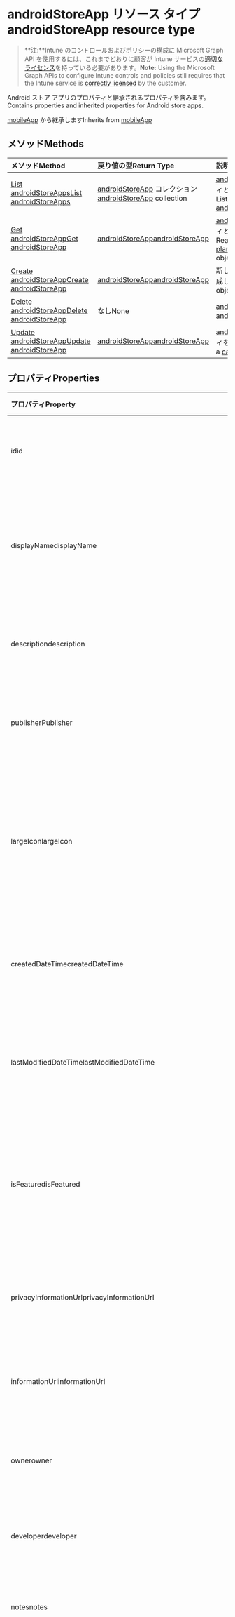 # <a name="androidstoreapp-resource-type"></a><span data-ttu-id="c41e2-101">androidStoreApp リソース タイプ</span><span class="sxs-lookup"><span data-stu-id="c41e2-101">androidStoreApp resource type</span></span>

> <span data-ttu-id="c41e2-102">**注:**Intune のコントロールおよびポリシーの構成に Microsoft Graph API を使用するには、これまでどおりに顧客が Intune サービスの[適切なライセンス](https://go.microsoft.com/fwlink/?linkid=839381)を持っている必要があります。</span><span class="sxs-lookup"><span data-stu-id="c41e2-102">**Note:** Using the Microsoft Graph APIs to configure Intune controls and policies still requires that the Intune service is [correctly licensed](https://go.microsoft.com/fwlink/?linkid=839381) by the customer.</span></span>

<span data-ttu-id="c41e2-103">Android ストア アプリのプロパティと継承されるプロパティを含みます。</span><span class="sxs-lookup"><span data-stu-id="c41e2-103">Contains properties and inherited properties for Android store apps.</span></span>

<span data-ttu-id="c41e2-104">[mobileApp](../resources/intune_apps_mobileapp.md) から継承します</span><span class="sxs-lookup"><span data-stu-id="c41e2-104">Inherits from [mobileApp](../resources/intune_apps_mobileapp.md)</span></span>

## <a name="methods"></a><span data-ttu-id="c41e2-105">メソッド</span><span class="sxs-lookup"><span data-stu-id="c41e2-105">Methods</span></span>
|<span data-ttu-id="c41e2-106">メソッド</span><span class="sxs-lookup"><span data-stu-id="c41e2-106">Method</span></span>|<span data-ttu-id="c41e2-107">戻り値の型</span><span class="sxs-lookup"><span data-stu-id="c41e2-107">Return Type</span></span>|<span data-ttu-id="c41e2-108">説明</span><span class="sxs-lookup"><span data-stu-id="c41e2-108">Description</span></span>|
|:---|:---|:---|
|[<span data-ttu-id="c41e2-109">List androidStoreApps</span><span class="sxs-lookup"><span data-stu-id="c41e2-109">List androidStoreApps</span></span>](../api/intune_apps_androidstoreapp_list.md)|<span data-ttu-id="c41e2-110">[androidStoreApp](../resources/intune_apps_androidstoreapp.md) コレクション</span><span class="sxs-lookup"><span data-stu-id="c41e2-110">[androidStoreApp](../resources/intune_apps_androidstoreapp.md) collection</span></span>|<span data-ttu-id="c41e2-111">[androidStoreApp](../resources/intune_apps_androidstoreapp.md) オブジェクトのプロパティとリレーションシップをリストします。</span><span class="sxs-lookup"><span data-stu-id="c41e2-111">List properties and relationships of the [androidStoreApp](../resources/intune_apps_androidstoreapp.md) objects.</span></span>|
|[<span data-ttu-id="c41e2-112">Get androidStoreApp</span><span class="sxs-lookup"><span data-stu-id="c41e2-112">Get androidStoreApp</span></span>](../api/intune_apps_androidstoreapp_get.md)|[<span data-ttu-id="c41e2-113">androidStoreApp</span><span class="sxs-lookup"><span data-stu-id="c41e2-113">androidStoreApp</span></span>](../resources/intune_apps_androidstoreapp.md)|<span data-ttu-id="c41e2-114">[androidStoreApp](../resources/intune_apps_androidstoreapp.md) オブジェクトのプロパティとリレーションシップを読み取ります。</span><span class="sxs-lookup"><span data-stu-id="c41e2-114">Read properties and relationships of [plannerAssignedToTaskBoardTaskFormat](../resources/intune_apps_androidstoreapp.md) object.</span></span>|
|[<span data-ttu-id="c41e2-115">Create androidStoreApp</span><span class="sxs-lookup"><span data-stu-id="c41e2-115">Create androidStoreApp</span></span>](../api/intune_apps_androidstoreapp_create.md)|[<span data-ttu-id="c41e2-116">androidStoreApp</span><span class="sxs-lookup"><span data-stu-id="c41e2-116">androidStoreApp</span></span>](../resources/intune_apps_androidstoreapp.md)|<span data-ttu-id="c41e2-117">新しい [androidStoreApp](../resources/intune_apps_androidstoreapp.md) オブジェクトを作成します。</span><span class="sxs-lookup"><span data-stu-id="c41e2-117">Create a new [plannerBucket](../resources/intune_apps_androidstoreapp.md) object.</span></span>|
|[<span data-ttu-id="c41e2-118">Delete androidStoreApp</span><span class="sxs-lookup"><span data-stu-id="c41e2-118">Delete androidStoreApp</span></span>](../api/intune_apps_androidstoreapp_delete.md)|<span data-ttu-id="c41e2-119">なし</span><span class="sxs-lookup"><span data-stu-id="c41e2-119">None</span></span>|<span data-ttu-id="c41e2-120">[androidStoreApp](../resources/intune_apps_androidstoreapp.md) を削除します。</span><span class="sxs-lookup"><span data-stu-id="c41e2-120">Deletes a [androidStoreApp](../resources/intune_apps_androidstoreapp.md).</span></span>|
|[<span data-ttu-id="c41e2-121">Update androidStoreApp</span><span class="sxs-lookup"><span data-stu-id="c41e2-121">Update androidStoreApp</span></span>](../api/intune_apps_androidstoreapp_update.md)|[<span data-ttu-id="c41e2-122">androidStoreApp</span><span class="sxs-lookup"><span data-stu-id="c41e2-122">androidStoreApp</span></span>](../resources/intune_apps_androidstoreapp.md)|<span data-ttu-id="c41e2-123">[androidStoreApp](../resources/intune_apps_androidstoreapp.md) オブジェクトのプロパティを更新します。</span><span class="sxs-lookup"><span data-stu-id="c41e2-123">Update the properties of a [calendar](../resources/intune_apps_androidstoreapp.md) object.</span></span>|

## <a name="properties"></a><span data-ttu-id="c41e2-124">プロパティ</span><span class="sxs-lookup"><span data-stu-id="c41e2-124">Properties</span></span>
|<span data-ttu-id="c41e2-125">プロパティ</span><span class="sxs-lookup"><span data-stu-id="c41e2-125">Property</span></span>|<span data-ttu-id="c41e2-126">型</span><span class="sxs-lookup"><span data-stu-id="c41e2-126">Type</span></span>|<span data-ttu-id="c41e2-127">説明</span><span class="sxs-lookup"><span data-stu-id="c41e2-127">Description</span></span>|
|:---|:---|:---|
|<span data-ttu-id="c41e2-128">id</span><span class="sxs-lookup"><span data-stu-id="c41e2-128">id</span></span>|<span data-ttu-id="c41e2-129">String</span><span class="sxs-lookup"><span data-stu-id="c41e2-129">String</span></span>|<span data-ttu-id="c41e2-130">エンティティのキー。</span><span class="sxs-lookup"><span data-stu-id="c41e2-130">Name of the entity.</span></span> <span data-ttu-id="c41e2-131">[mobileApp](../resources/intune_apps_mobileapp.md) から継承します</span><span class="sxs-lookup"><span data-stu-id="c41e2-131">Inherited from [mobileApp](../resources/intune_apps_mobileapp.md)</span></span>|
|<span data-ttu-id="c41e2-132">displayName</span><span class="sxs-lookup"><span data-stu-id="c41e2-132">displayName</span></span>|<span data-ttu-id="c41e2-133">String</span><span class="sxs-lookup"><span data-stu-id="c41e2-133">String</span></span>|<span data-ttu-id="c41e2-134">管理者が提供またはインポートしたアプリのタイトル。</span><span class="sxs-lookup"><span data-stu-id="c41e2-134">The admin provided or imported title of the app.</span></span> <span data-ttu-id="c41e2-135">[mobileApp](../resources/intune_apps_mobileapp.md) から継承します</span><span class="sxs-lookup"><span data-stu-id="c41e2-135">Inherited from [mobileApp](../resources/intune_apps_mobileapp.md)</span></span>|
|<span data-ttu-id="c41e2-136">description</span><span class="sxs-lookup"><span data-stu-id="c41e2-136">description</span></span>|<span data-ttu-id="c41e2-137">String</span><span class="sxs-lookup"><span data-stu-id="c41e2-137">String</span></span>|<span data-ttu-id="c41e2-138">アプリの説明。</span><span class="sxs-lookup"><span data-stu-id="c41e2-138">The description of the app.</span></span> <span data-ttu-id="c41e2-139">[mobileApp](../resources/intune_apps_mobileapp.md) から継承します</span><span class="sxs-lookup"><span data-stu-id="c41e2-139">Inherited from [mobileApp](../resources/intune_apps_mobileapp.md)</span></span>|
|<span data-ttu-id="c41e2-140">publisher</span><span class="sxs-lookup"><span data-stu-id="c41e2-140">Publisher</span></span>|<span data-ttu-id="c41e2-141">String</span><span class="sxs-lookup"><span data-stu-id="c41e2-141">String</span></span>|<span data-ttu-id="c41e2-142">アプリの発行元です。</span><span class="sxs-lookup"><span data-stu-id="c41e2-142">The name of the app.</span></span> <span data-ttu-id="c41e2-143">[mobileApp](../resources/intune_apps_mobileapp.md) から継承します</span><span class="sxs-lookup"><span data-stu-id="c41e2-143">Inherited from [mobileApp](../resources/intune_apps_mobileapp.md)</span></span>|
|<span data-ttu-id="c41e2-144">largeIcon</span><span class="sxs-lookup"><span data-stu-id="c41e2-144">largeIcon</span></span>|[<span data-ttu-id="c41e2-145">mimeContent</span><span class="sxs-lookup"><span data-stu-id="c41e2-145">MimeContent</span></span>](../resources/intune_apps_mimecontent.md)|<span data-ttu-id="c41e2-146">アプリの詳細に表示され、アイコンのアップロードに使用される大きいアイコン。</span><span class="sxs-lookup"><span data-stu-id="c41e2-146">The large icon, to be displayed in the app details and used for upload of the icon.</span></span> <span data-ttu-id="c41e2-147">[mobileApp](../resources/intune_apps_mobileapp.md) から継承します</span><span class="sxs-lookup"><span data-stu-id="c41e2-147">Inherited from [mobileApp](../resources/intune_apps_mobileapp.md)</span></span>|
|<span data-ttu-id="c41e2-148">createdDateTime</span><span class="sxs-lookup"><span data-stu-id="c41e2-148">createdDateTime</span></span>|<span data-ttu-id="c41e2-149">DateTimeOffset</span><span class="sxs-lookup"><span data-stu-id="c41e2-149">DateTimeOffset</span></span>|<span data-ttu-id="c41e2-150">アプリが作成された日時。</span><span class="sxs-lookup"><span data-stu-id="c41e2-150">The date and time when the page was created.</span></span> <span data-ttu-id="c41e2-151">[mobileApp](../resources/intune_apps_mobileapp.md) から継承します</span><span class="sxs-lookup"><span data-stu-id="c41e2-151">Inherited from [mobileApp](../resources/intune_apps_mobileapp.md)</span></span>|
|<span data-ttu-id="c41e2-152">lastModifiedDateTime</span><span class="sxs-lookup"><span data-stu-id="c41e2-152">lastModifiedDateTime</span></span>|<span data-ttu-id="c41e2-153">DateTimeOffset</span><span class="sxs-lookup"><span data-stu-id="c41e2-153">DateTimeOffset</span></span>|<span data-ttu-id="c41e2-154">アプリが最後に変更された日時。</span><span class="sxs-lookup"><span data-stu-id="c41e2-154">The date and time when the attachment was last modified.</span></span> <span data-ttu-id="c41e2-155">[mobileApp](../resources/intune_apps_mobileapp.md) から継承します</span><span class="sxs-lookup"><span data-stu-id="c41e2-155">Inherited from [mobileApp](../resources/intune_apps_mobileapp.md)</span></span>|
|<span data-ttu-id="c41e2-156">isFeatured</span><span class="sxs-lookup"><span data-stu-id="c41e2-156">isFeatured</span></span>|<span data-ttu-id="c41e2-157">Boolean</span><span class="sxs-lookup"><span data-stu-id="c41e2-157">Boolean</span></span>|<span data-ttu-id="c41e2-158">アプリが管理者のおすすめとしてマークされたかどうかを示す値。[mobileApp](../resources/intune_apps_mobileapp.md) から継承します</span><span class="sxs-lookup"><span data-stu-id="c41e2-158">The value indicating whether the app is marked as featured by the admin. Inherited from [mobileApp](../resources/intune_apps_mobileapp.md)</span></span>|
|<span data-ttu-id="c41e2-159">privacyInformationUrl</span><span class="sxs-lookup"><span data-stu-id="c41e2-159">privacyInformationUrl</span></span>|<span data-ttu-id="c41e2-160">String</span><span class="sxs-lookup"><span data-stu-id="c41e2-160">String</span></span>|<span data-ttu-id="c41e2-161">プライバシーに関する声明の URL。</span><span class="sxs-lookup"><span data-stu-id="c41e2-161">The privacy statement Url.</span></span> <span data-ttu-id="c41e2-162">[mobileApp](../resources/intune_apps_mobileapp.md) から継承します</span><span class="sxs-lookup"><span data-stu-id="c41e2-162">Inherited from [mobileApp](../resources/intune_apps_mobileapp.md)</span></span>|
|<span data-ttu-id="c41e2-163">informationUrl</span><span class="sxs-lookup"><span data-stu-id="c41e2-163">informationUrl</span></span>|<span data-ttu-id="c41e2-164">String</span><span class="sxs-lookup"><span data-stu-id="c41e2-164">String</span></span>|<span data-ttu-id="c41e2-165">詳細情報の URL。</span><span class="sxs-lookup"><span data-stu-id="c41e2-165">The more information Url.</span></span> <span data-ttu-id="c41e2-166">[mobileApp](../resources/intune_apps_mobileapp.md) から継承します</span><span class="sxs-lookup"><span data-stu-id="c41e2-166">Inherited from [mobileApp](../resources/intune_apps_mobileapp.md)</span></span>|
|<span data-ttu-id="c41e2-167">owner</span><span class="sxs-lookup"><span data-stu-id="c41e2-167">owner</span></span>|<span data-ttu-id="c41e2-168">String</span><span class="sxs-lookup"><span data-stu-id="c41e2-168">String</span></span>|<span data-ttu-id="c41e2-169">アプリの所有者。</span><span class="sxs-lookup"><span data-stu-id="c41e2-169">The owner of the timesheet.</span></span> <span data-ttu-id="c41e2-170">[mobileApp](../resources/intune_apps_mobileapp.md) から継承します</span><span class="sxs-lookup"><span data-stu-id="c41e2-170">Inherited from [mobileApp](../resources/intune_apps_mobileapp.md)</span></span>|
|<span data-ttu-id="c41e2-171">developer</span><span class="sxs-lookup"><span data-stu-id="c41e2-171">developer</span></span>|<span data-ttu-id="c41e2-172">String</span><span class="sxs-lookup"><span data-stu-id="c41e2-172">String</span></span>|<span data-ttu-id="c41e2-173">アプリの開発者。</span><span class="sxs-lookup"><span data-stu-id="c41e2-173">The name of the app.</span></span> <span data-ttu-id="c41e2-174">[mobileApp](../resources/intune_apps_mobileapp.md) から継承します</span><span class="sxs-lookup"><span data-stu-id="c41e2-174">Inherited from [mobileApp](../resources/intune_apps_mobileapp.md)</span></span>|
|<span data-ttu-id="c41e2-175">notes</span><span class="sxs-lookup"><span data-stu-id="c41e2-175">notes</span></span>|<span data-ttu-id="c41e2-176">String</span><span class="sxs-lookup"><span data-stu-id="c41e2-176">String</span></span>|<span data-ttu-id="c41e2-177">アプリ用のメモ。</span><span class="sxs-lookup"><span data-stu-id="c41e2-177">Notes for the app.</span></span> <span data-ttu-id="c41e2-178">[mobileApp](../resources/intune_apps_mobileapp.md) から継承します</span><span class="sxs-lookup"><span data-stu-id="c41e2-178">Inherited from [mobileApp](../resources/intune_apps_mobileapp.md)</span></span>|
|<span data-ttu-id="c41e2-179">publishingState</span><span class="sxs-lookup"><span data-stu-id="c41e2-179">publishingState</span></span>|<span data-ttu-id="c41e2-180">String</span><span class="sxs-lookup"><span data-stu-id="c41e2-180">String</span></span>|<span data-ttu-id="c41e2-181">アプリの発行の状態。</span><span class="sxs-lookup"><span data-stu-id="c41e2-181">The publishing state for the app.</span></span> <span data-ttu-id="c41e2-182">アプリが発行されていない限り、アプリを割り当てることができません。</span><span class="sxs-lookup"><span data-stu-id="c41e2-182">The app cannot be assigned unless the app is published.</span></span> <span data-ttu-id="c41e2-183">[mobileApp](../resources/intune_apps_mobileapp.md) から継承します。可能な値は、`notPublished`、`processing`、`published` です。</span><span class="sxs-lookup"><span data-stu-id="c41e2-183">Inherited from [mobileApp](../resources/intune_apps_mobileapp.md) Possible values are: `notPublished`, `processing`, `published`.</span></span>|
|<span data-ttu-id="c41e2-184">packageId</span><span class="sxs-lookup"><span data-stu-id="c41e2-184">PackageId</span></span>|<span data-ttu-id="c41e2-185">String</span><span class="sxs-lookup"><span data-stu-id="c41e2-185">String</span></span>|<span data-ttu-id="c41e2-186">パッケージの識別子。</span><span class="sxs-lookup"><span data-stu-id="c41e2-186">The package identifier.</span></span>|
|<span data-ttu-id="c41e2-187">appStoreUrl</span><span class="sxs-lookup"><span data-stu-id="c41e2-187">appStoreUrl</span></span>|<span data-ttu-id="c41e2-188">String</span><span class="sxs-lookup"><span data-stu-id="c41e2-188">String</span></span>|<span data-ttu-id="c41e2-189">Android アプリ ストアの URL。</span><span class="sxs-lookup"><span data-stu-id="c41e2-189">The Android app store URL.</span></span>|
|<span data-ttu-id="c41e2-190">minimumSupportedOperatingSystem</span><span class="sxs-lookup"><span data-stu-id="c41e2-190">minimumSupportedOperatingSystem</span></span>|[<span data-ttu-id="c41e2-191">androidMinimumOperatingSystem</span><span class="sxs-lookup"><span data-stu-id="c41e2-191">androidMinimumOperatingSystem</span></span>](../resources/intune_apps_androidminimumoperatingsystem.md)|<span data-ttu-id="c41e2-192">該当するオペレーティング システムの最小の値です。</span><span class="sxs-lookup"><span data-stu-id="c41e2-192">The value for the minimum applicable operating system.</span></span>|

## <a name="relationships"></a><span data-ttu-id="c41e2-193">リレーションシップ</span><span class="sxs-lookup"><span data-stu-id="c41e2-193">Relationships</span></span>
|<span data-ttu-id="c41e2-194">リレーションシップ</span><span class="sxs-lookup"><span data-stu-id="c41e2-194">Relationship</span></span>|<span data-ttu-id="c41e2-195">型</span><span class="sxs-lookup"><span data-stu-id="c41e2-195">Type</span></span>|<span data-ttu-id="c41e2-196">説明</span><span class="sxs-lookup"><span data-stu-id="c41e2-196">Description</span></span>|
|:---|:---|:---|
|<span data-ttu-id="c41e2-197">categories</span><span class="sxs-lookup"><span data-stu-id="c41e2-197">categories</span></span>|<span data-ttu-id="c41e2-198">[mobileAppCategory](../resources/intune_apps_mobileappcategory.md) コレクション</span><span class="sxs-lookup"><span data-stu-id="c41e2-198">[mobileAppCategory](../resources/intune_apps_mobileappcategory.md) collection</span></span>|<span data-ttu-id="c41e2-199">このアプリのカテゴリのリスト。</span><span class="sxs-lookup"><span data-stu-id="c41e2-199">The list of categories for this app.</span></span> <span data-ttu-id="c41e2-200">[mobileApp](../resources/intune_apps_mobileapp.md) から継承します</span><span class="sxs-lookup"><span data-stu-id="c41e2-200">Inherited from [mobileApp](../resources/intune_apps_mobileapp.md)</span></span>|
|<span data-ttu-id="c41e2-201">assignments</span><span class="sxs-lookup"><span data-stu-id="c41e2-201">assignments</span></span>|<span data-ttu-id="c41e2-202">[mobileAppAssignment](../resources/intune_apps_mobileappassignment.md) コレクション</span><span class="sxs-lookup"><span data-stu-id="c41e2-202">[mobileAppAssignment](../resources/intune_apps_mobileappassignment.md) collection</span></span>|<span data-ttu-id="c41e2-203">このモバイル アプリのグループ割り当てのリスト。</span><span class="sxs-lookup"><span data-stu-id="c41e2-203">The list of group assignments for this mobile app.</span></span> <span data-ttu-id="c41e2-204">[mobileApp](../resources/intune_apps_mobileapp.md) から継承します</span><span class="sxs-lookup"><span data-stu-id="c41e2-204">Inherited from [mobileApp](../resources/intune_apps_mobileapp.md)</span></span>|

## <a name="json-representation"></a><span data-ttu-id="c41e2-205">JSON 表記</span><span class="sxs-lookup"><span data-stu-id="c41e2-205">JSON Representation</span></span>
<span data-ttu-id="c41e2-206">以下は、リソースの JSON 表記です。</span><span class="sxs-lookup"><span data-stu-id="c41e2-206">Here is a JSON representation of the resource.</span></span>
<!-- {
  "blockType": "resource",
  "keyProperty": "id",
  "@odata.type": "microsoft.graph.androidStoreApp"
}
-->
``` json
{
  "@odata.type": "#microsoft.graph.androidStoreApp",
  "id": "String (identifier)",
  "displayName": "String",
  "description": "String",
  "publisher": "String",
  "largeIcon": {
    "@odata.type": "microsoft.graph.mimeContent",
    "type": "String",
    "value": "binary"
  },
  "createdDateTime": "String (timestamp)",
  "lastModifiedDateTime": "String (timestamp)",
  "isFeatured": true,
  "privacyInformationUrl": "String",
  "informationUrl": "String",
  "owner": "String",
  "developer": "String",
  "notes": "String",
  "publishingState": "String",
  "packageId": "String",
  "appStoreUrl": "String",
  "minimumSupportedOperatingSystem": {
    "@odata.type": "microsoft.graph.androidMinimumOperatingSystem",
    "v4_0": true,
    "v4_0_3": true,
    "v4_1": true,
    "v4_2": true,
    "v4_3": true,
    "v4_4": true,
    "v5_0": true,
    "v5_1": true
  }
}
```



